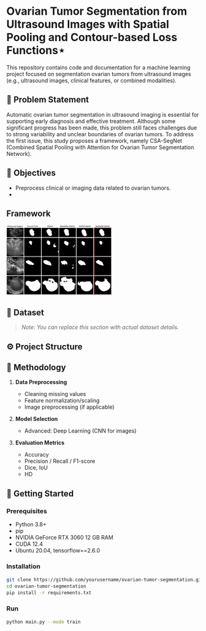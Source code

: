 # Ovarian Tumor Segmentation from Ultrasound Images with Spatial Pooling and Contour-based Loss Functions⋆

This repository contains code and documentation for a machine learning project focused on segmentation ovarian tumors from ultrasound images (e.g., ultrasound images, clinical features, or combined modalities).

## 📌 Problem Statement

Automatic ovarian tumor segmentation in ultrasound imaging is essential for supporting early diagnosis and effective treatment. Although some significant progress has been made, this problem still faces challenges due to strong variability and unclear boundaries of ovarian tumors. To address the first issue, this study proposes a framework, namely CSA-SegNet (Combined Spatial Pooling with Attention for Ovarian Tumor Segmentation Network).

## 🎯 Objectives

- Preprocess clinical or imaging data related to ovarian tumors.
- 

## Framework

![Framework Diagram](images/images.png)


## 📁 Dataset

> *Note: You can replace this section with actual dataset details.*



## ⚙️ Project Structure






## 🧠 Methodology

1. **Data Preprocessing**
   - Cleaning missing values
   - Feature normalization/scaling
   - Image preprocessing (if applicable)

2. **Model Selection**
   
   - Advanced: Deep Learning (CNN for images)

3. **Evaluation Metrics**
   - Accuracy
   - Precision / Recall / F1-score
   - Dice, IoU
   - HD

## 🚀 Getting Started

### Prerequisites

- Python 3.8+
- pip
- NVIDIA GeForce RTX 3060 12 GB RAM
- CUDA 12.4
- Ubuntu 20.04, tensorflow==2.6.0

### Installation

```bash
git clone https://github.com/yourusername/ovarian-tumor-segmentation.git
cd ovarian-tumor-segmentation
pip install -r requirements.txt

```
### Run
```bash
python main.py --mode train
